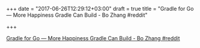 +++
date = "2017-06-26T12:29:12+03:00"
draft = true
title = "Gradle for Go — More Happiness Gradle Can Build - Bo Zhang  #reddit"

+++

<p><a href="https://t.co/SySVFlPMK9">Gradle for Go — More Happiness Gradle Can Build - Bo Zhang  #reddit</a></p>